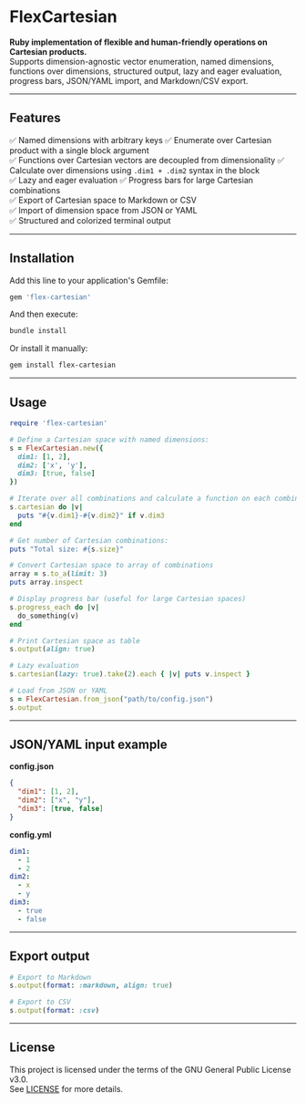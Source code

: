 # FlexCartesian

**Ruby implementation of flexible and human-friendly operations on Cartesian products.**  
Supports dimension-agnostic vector enumeration, named dimensions, functions over dimensions, structured output, lazy and eager evaluation, progress bars, JSON/YAML import, and Markdown/CSV export.

---

## Features


✅ Named dimensions with arbitrary keys
✅ Enumerate over Cartesian product with a single block argument  
✅ Functions over Cartesian vectors are decoupled from dimensionality
✅ Calculate over dimensions using `.dim1 + .dim2` syntax in the block  
✅ Lazy and eager evaluation
✅ Progress bars for large Cartesian combinations  
✅ Export of Cartesian space to Markdown or CSV  
✅ Import of dimension space from JSON or YAML  
✅ Structured and colorized terminal output  

---

## Installation

Add this line to your application's Gemfile:

```ruby
gem 'flex-cartesian'
```

And then execute:

```bash
bundle install
```

Or install it manually:

```bash
gem install flex-cartesian
```

---

## Usage

```ruby
require 'flex-cartesian'

# Define a Cartesian space with named dimensions:
s = FlexCartesian.new({
  dim1: [1, 2],
  dim2: ['x', 'y'],
  dim3: [true, false]
})

# Iterate over all combinations and calculate a function on each combination:
s.cartesian do |v|
  puts "#{v.dim1}-#{v.dim2}" if v.dim3
end

# Get number of Cartesian combinations:
puts "Total size: #{s.size}"

# Convert Cartesian space to array of combinations
array = s.to_a(limit: 3)
puts array.inspect

# Display progress bar (useful for large Cartesian spaces)
s.progress_each do |v|
  do_something(v)
end

# Print Cartesian space as table
s.output(align: true)

# Lazy evaluation
s.cartesian(lazy: true).take(2).each { |v| puts v.inspect }

# Load from JSON or YAML
s = FlexCartesian.from_json("path/to/config.json")
s.output
```

---

## JSON/YAML input example

**config.json**
```json
{
  "dim1": [1, 2],
  "dim2": ["x", "y"],
  "dim3": [true, false]
}
```

**config.yml**
```yaml
dim1:
  - 1
  - 2
dim2:
  - x
  - y
dim3:
  - true
  - false
```

---

## Export output

```ruby
# Export to Markdown
s.output(format: :markdown, align: true)

# Export to CSV
s.output(format: :csv)
```

---

## License

This project is licensed under the terms of the GNU General Public License v3.0.  
See [LICENSE](LICENSE) for more details.
